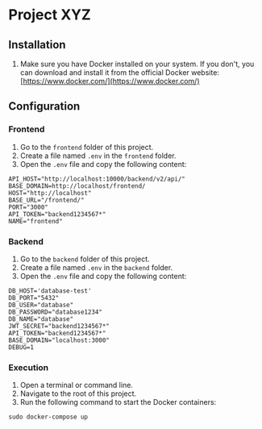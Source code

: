 # Project XYZ

## Installation

1. Make sure you have Docker installed on your system. If you don't, you can download and install it from the official Docker website: [https://www.docker.com/](https://www.docker.com/)

## Configuration

### Frontend

1. Go to the `frontend` folder of this project.
2. Create a file named `.env` in the `frontend` folder.
3. Open the `.env` file and copy the following content:

```plaintext
API_HOST="http://localhost:10000/backend/v2/api/"
BASE_DOMAIN=http://localhost/frontend/
HOST="http://localhost"
BASE_URL="/frontend/"
PORT="3000"
API_TOKEN="backend1234567*"
NAME="frontend"
```

### Backend

1. Go to the `backend` folder of this project.
2. Create a file named `.env` in the `backend` folder.
3. Open the `.env` file and copy the following content:

```BASE_URL="/backend/v2/api/"
DB_HOST='database-test'
DB_PORT="5432"
DB_USER="database"
DB_PASSWORD="database1234"
DB_NAME="database"
JWT_SECRET="backend1234567*"
API_TOKEN="backend1234567*"
BASE_DOMAIN="localhost:3000"
DEBUG=1
```

### Execution

1. Open a terminal or command line.
2. Navigate to the root of this project.
3. Run the following command to start the Docker containers:

```
sudo docker-compose up
```
